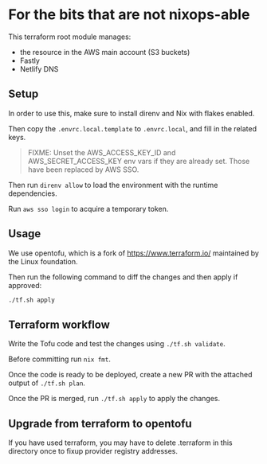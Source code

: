 # For the bits that are not nixops-able

This terraform root module manages:

- the resource in the AWS main account (S3 buckets)
- Fastly
- Netlify DNS

## Setup

In order to use this, make sure to install direnv and Nix with flakes enabled.

Then copy the `.envrc.local.template` to `.envrc.local`, and fill in the related
keys.

> FIXME: Unset the AWS_ACCESS_KEY_ID and AWS_SECRET_ACCESS_KEY env vars if they
> are already set. Those have been replaced by AWS SSO.

Then run `direnv allow` to load the environment with the runtime dependencies.

Run `aws sso login` to acquire a temporary token.

## Usage

We use opentofu, which is a fork of https://www.terraform.io/ maintained by the
Linux foundation.

Then run the following command to diff the changes and then apply if approved:

```sh
./tf.sh apply
```

## Terraform workflow

Write the Tofu code and test the changes using `./tf.sh validate`.

Before committing run `nix fmt`.

Once the code is ready to be deployed, create a new PR with the attached output
of `./tf.sh plan`.

Once the PR is merged, run `./tf.sh apply` to apply the changes.

## Upgrade from terraform to opentofu

If you have used terraform, you may have to delete .terraform in this directory
once to fixup provider registry addresses.
